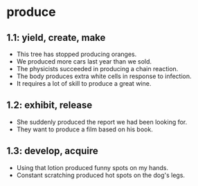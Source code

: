 # produce
## 1.1: yield, create, make

  *  This tree has stopped producing oranges.
  *  We produced more cars last year than we sold.
  *  The physicists succeeded in producing a chain reaction.
  *  The body produces extra white cells in response to infection.
  *  It requires a lot of skill to produce a great wine.

## 1.2: exhibit, release

  *  She suddenly produced the report we had been looking for.
  *  They want to produce a film based on his book.

## 1.3: develop, acquire

  *  Using that lotion produced funny spots on my hands.
  *  Constant scratching produced hot spots on the dog's legs.

